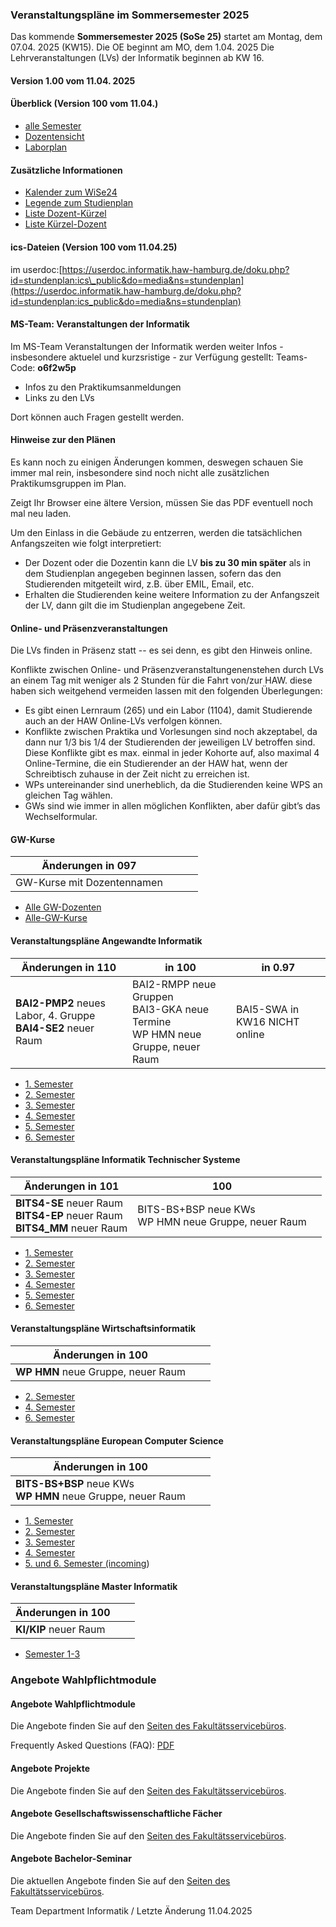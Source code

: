 ###  Veranstaltungspläne im Sommersemester 2025  ###

Das kommende **Sommersemester 2025 (SoSe 25)** startet am Montag, dem 07.04. 2025 (KW15).
 Die OE beginnt am MO, dem 1.04. 2025
 Die Lehrveranstaltungen (LVs) der Informatik beginnen ab KW 16.

#### Version 1.00 vom 11.04. 2025 ####

####  Überblick (Version 100 vom 11.04.)  ####

* [alle Semester](/fileadmin/TI-I/PDF/veranstaltungsplaene/Sem_I.pdf)
* [Dozentensicht](/fileadmin/TI-I/PDF/veranstaltungsplaene/Doz_I.pdf)
* [Laborplan](/fileadmin/TI-I/PDF/veranstaltungsplaene/Lab_I.pdf)

####  Zusätzliche Informationen  ####

* [Kalender zum WiSe24](/fileadmin/TI-I/PDF/veranstaltungsplaene/Kalender.pdf)
* [Legende zum Studienplan](/fileadmin/TI-I/PDF/veranstaltungsplaene/Legende.pdf)
* [Liste Dozent-Kürzel](/fileadmin/TI-I/PDF/veranstaltungsplaene/Doz_Krz.pdf)
* [Liste Kürzel-Dozent](/fileadmin/TI-I/PDF/veranstaltungsplaene/Krz_Doz.pdf)

####  ics-Dateien (Version 100 vom 11.04.25)  ####

im userdoc:[https://userdoc.informatik.haw-hamburg.de/doku.php?id=stundenplan:ics\_public&do=media&ns=stundenplan](https://userdoc.informatik.haw-hamburg.de/doku.php?id=stundenplan:ics_public&do=media&ns=stundenplan)

####  MS-Team: Veranstaltungen der Informatik  ####

Im MS-Team Veranstaltungen der Informatik werden weiter Infos - insbesondere aktuelel und kurzsristige - zur Verfügung gestellt:
 Teams-Code: **o6f2w5p**

* Infos zu den Praktikumsanmeldungen
* Links zu den LVs

Dort können auch Fragen gestellt werden.

####  Hinweise zur den Plänen  ####

Es kann noch zu einigen Änderungen kommen, deswegen schauen Sie immer mal rein, insbesondere sind noch nicht alle zusätzlichen Praktikumsgruppen im Plan.

Zeigt Ihr Browser eine ältere Version, müssen Sie das PDF eventuell noch mal neu laden.

Um den Einlass in die Gebäude zu entzerren, werden die tatsächlichen Anfangszeiten wie folgt interpretiert:

* Der Dozent oder die Dozentin kann die LV **bis zu 30 min später** als in dem Studienplan angegeben beginnen lassen, sofern das den Studierenden mitgeteilt wird, z.B. über EMIL, Email, etc.
* Erhalten die Studierenden keine weitere Information zu der Anfangszeit der LV, dann gilt die im Studienplan angegebene Zeit.

####  Online- und Präsenzveranstaltungen  ####

Die LVs finden in Präsenz statt -- es sei denn, es gibt den Hinweis online.

Konflikte zwischen Online- und Präsenzveranstaltungenenstehen durch LVs an einem Tag mit weniger als 2 Stunden für die Fahrt von/zur HAW. diese haben sich weitgehend vermeiden lassen mit den folgenden Überlegungen:

* Es gibt einen Lernraum (265) und ein Labor (1104), damit Studierende auch an der HAW Online-LVs verfolgen können.
* Konflikte zwischen Praktika und Vorlesungen sind noch akzeptabel, da dann nur 1/3 bis 1/4 der Studierenden der jeweiligen LV betroffen sind. Diese Konflikte gibt es max. einmal in jeder Kohorte auf, also maximal 4 Online-Termine, die ein Studierender an der HAW hat, wenn der Schreibtisch zuhause in der Zeit nicht zu erreichen ist.
* WPs untereinander sind unerheblich, da die Studierenden keine WPS an gleichen Tag wählen.
* GWs sind wie immer in allen möglichen Konflikten, aber dafür gibt’s das Wechselformular.

####  GW-Kurse  ####

|    Änderungen in 097     |   |   |   |
|--------------------------|---|---|---|
|GW-Kurse mit Dozentennamen|   |   |   |

* [Alle GW-Dozenten](/fileadmin/TI-I/PDF/veranstaltungsplaene/GW_Doz.pdf)
* [Alle-GW-Kurse](/fileadmin/TI-I/PDF/veranstaltungsplaene/GW_I.pdf)

####  Veranstaltungspläne Angewandte Informatik  ####

|                      **Änderungen in 110**                       |                                        **in 100**                                       |         **in 0.97**         |
|------------------------------------------------------------------|-----------------------------------------------------------------------------------------|-----------------------------|
|**BAI2-PMP2** neues Labor, 4. Gruppe  <br/>**BAI4-SE2** neuer Raum|BAI2-RMPP neue Gruppen  <br/> BAI3-GKA neue Termine  <br/> WP HMN neue Gruppe, neuer Raum|BAI5-SWA in KW16 NICHT online|

* [1. Semester](/fileadmin/TI-I/PDF/veranstaltungsplaene/BAI1.pdf)
* [2. Semester](/fileadmin/TI-I/PDF/veranstaltungsplaene/BAI2.pdf)
* [3. Semester](/fileadmin/TI-I/PDF/veranstaltungsplaene/BAI3.pdf)
* [4. Semester](/fileadmin/TI-I/PDF/veranstaltungsplaene/BAI4.pdf)
* [5. Semester](/fileadmin/TI-I/PDF/veranstaltungsplaene/BAI5.pdf)
* [6. Semester](/fileadmin/TI-I/PDF/veranstaltungsplaene/BAI6.pdf)

####  Veranstaltungspläne Informatik Technischer Systeme  ####

|                               **Änderungen in 101**                                |                         **100**                          |   |
|------------------------------------------------------------------------------------|----------------------------------------------------------|---|
|**BITS4-SE** neuer Raum  <br/>**BITS4-EP** neuer Raum  <br/>**BITS4\_MM** neuer Raum|BITS-BS+BSP neue KWs  <br/> WP HMN neue Gruppe, neuer Raum|   |

* [1. Semester](/fileadmin/TI-I/PDF/veranstaltungsplaene/BITS1.pdf)
* [2. Semester](/fileadmin/TI-I/PDF/veranstaltungsplaene/BITS2.pdf)
* [3. Semester](/fileadmin/TI-I/PDF/veranstaltungsplaene/BITS3.pdf)
* [4. Semester](/fileadmin/TI-I/PDF/veranstaltungsplaene/BITS4.pdf)
* [5. Semester](/fileadmin/TI-I/PDF/veranstaltungsplaene/BITS5.pdf)
* [6. Semester](/fileadmin/TI-I/PDF/veranstaltungsplaene/BITS6.pdf)

####  Veranstaltungspläne Wirtschaftsinformatik  ####

|      **Änderungen in 100**       |   |   |
|----------------------------------|---|---|
|**WP HMN** neue Gruppe, neuer Raum|   |   |

* [2. Semester](/fileadmin/TI-I/PDF/veranstaltungsplaene/BWI2.pdf)
* [4. Semester](/fileadmin/TI-I/PDF/veranstaltungsplaene/BWI4.pdf)
* [6. Semester](/fileadmin/TI-I/PDF/veranstaltungsplaene/BWI6.pdf)

####  Veranstaltungspläne European Computer Science  ####

|                      **Änderungen in 100**                      |   |   |
|-----------------------------------------------------------------|---|---|
|**BITS-BS+BSP** neue KWs  <br/>**WP HMN** neue Gruppe, neuer Raum|   |   |

* [1. Semester](/fileadmin/TI-I/PDF/veranstaltungsplaene/BECS1.pdf)
* [2. Semester](/fileadmin/TI-I/PDF/veranstaltungsplaene/BECS2.pdf)
* [3. Semester](/fileadmin/TI-I/PDF/veranstaltungsplaene/BECS3.pdf)
* [4. Semester](/fileadmin/TI-I/PDF/veranstaltungsplaene/BECS4.pdf)
* [5. und 6. Semester (incoming](/fileadmin/TI-I/PDF/veranstaltungsplaene/BECS5u6.pdf))

####  Veranstaltungspläne Master Informatik  ####

|**Änderungen in 100**|   |   |
|---------------------|---|---|
|**KI/KIP** neuer Raum|   |   |

* [Semester 1-3](/fileadmin/TI-I/PDF/veranstaltungsplaene/MI_20.pdf)

### Angebote Wahlpflichtmodule ###

####  Angebote Wahlpflichtmodule  ####

Die Angebote finden Sie auf den [Seiten des Fakultätsservicebüros](/hochschule/technik-und-informatik/studium-und-lehre/fakultaetsservicebuero/wahlbereich/).

Frequently Asked Questions (FAQ): [PDF](/fileadmin/TI-I/PDF/wahlbereich/WP-Info-zu-25SoSe-v1.pdf)

####  Angebote Projekte  ####

Die Angebote finden Sie auf den [Seiten des Fakultätsservicebüros](/hochschule/technik-und-informatik/studium-und-lehre/fakultaetsservicebuero/wahlbereich/).

####  Angebote Gesellschaftswissenschaftliche Fächer  ####

Die Angebote finden Sie auf den [Seiten des Fakultätsservicebüros](/hochschule/technik-und-informatik/studium-und-lehre/fakultaetsservicebuero/wahlbereich/).

####  Angebote Bachelor-Seminar  ####

Die aktuellen Angebote finden Sie auf den [Seiten des Fakultätsservicebüros](/hochschule/technik-und-informatik/studium-und-lehre/fakultaetsservicebuero/wahlbereich/).

 Team Department Informatik / Letzte Änderung 11.04.2025
